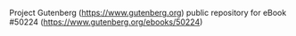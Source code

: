 Project Gutenberg (https://www.gutenberg.org) public repository for
eBook #50224 (https://www.gutenberg.org/ebooks/50224)
